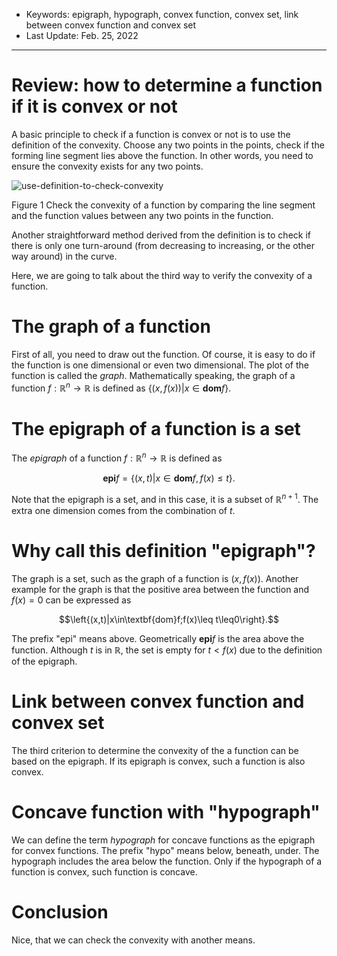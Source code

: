 - Keywords: epigraph, hypograph, convex function, convex set, link between convex function and convex set
- Last Update: Feb. 25, 2022

---

# Review: how to determine a function if it is convex or not

A basic principle to check if a function is convex or not is to use the definition of the convexity. Choose any two points in the points, check if the forming line segment lies above the function. In other words, you need to ensure the convexity exists for any two points.

![use-definition-to-check-convexity](image/3.1-convexity.png)

Figure 1 Check the convexity of a function by comparing the line segment and the function values between any two points in the function.

Another straightforward method derived from the definition is to check if there is only one turn-around (from decreasing to increasing, or the other way around) in the curve.

Here, we are going to talk about the third way to verify the convexity of a function.

# The graph of a function

First of all, you need to draw out the function. Of course, it is easy to do if the function is one dimensional or even two dimensional. The plot of the function is called the *graph*. Mathematically speaking, the graph of a function $f:\mathbb{R}^n\rightarrow\mathbb{R}$ is defined as $\left\{(x,f(x))|x\in\textbf{dom}f\right\}$.

# The epigraph of a function is a set

The *epigraph* of a function $f:\mathbb{R}^n\rightarrow\mathbb{R}$ is defined as

$$\textbf{epi}f=\left\{(x,t)|x\in\textbf{dom}f,f(x)\leq t\right\}.$$

Note that the epigraph is a set, and in this case, it is a subset of $\mathbb{R}^{n+1}$. The extra one dimension comes from the combination of $t$.

# Why call this definition "epigraph"?

The graph is a set, such as the graph of a function is $(x,f(x))$. Another example for the graph is that the positive area between the function and $f(x)=0$ can be expressed as

$$\left{(x,t)|x\in\textbf{dom}f;f(x)\leq t\leq0\right}.$$

The prefix "epi" means above. Geometrically $\textbf{epi}f$ is the area above the function. Although $t$ is in $\mathbb{R}$, the set is empty for $t<f(x)$ due to the definition of the epigraph.

# Link between convex function and convex set

The third criterion to determine the convexity of the a function can be based on the epigraph. If its epigraph is convex, such a function is also convex.

# Concave function with "hypograph"

We can define the term *hypograph* for concave functions as the epigraph for convex functions. The prefix "hypo" means below, beneath, under. The hypograph includes the area below the function. Only if the hypograph of a function is convex, such function is concave.

# Conclusion

Nice, that we can check the convexity with another means.
